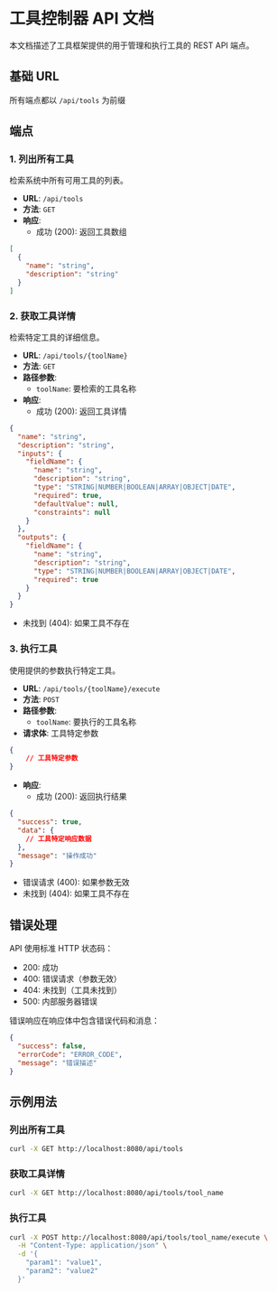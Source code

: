 # 工具控制器 API 文档

本文档描述了工具框架提供的用于管理和执行工具的 REST API 端点。

## 基础 URL
所有端点都以 `/api/tools` 为前缀

## 端点

### 1. 列出所有工具
检索系统中所有可用工具的列表。

- **URL**: `/api/tools`
- **方法**: `GET`
- **响应**: 
  - 成功 (200): 返回工具数组
```json
[
  {
    "name": "string",
    "description": "string"
  }
]
```

### 2. 获取工具详情
检索特定工具的详细信息。

- **URL**: `/api/tools/{toolName}`
- **方法**: `GET`
- **路径参数**:
  - `toolName`: 要检索的工具名称
- **响应**:
  - 成功 (200): 返回工具详情
```json
{
  "name": "string",
  "description": "string",
  "inputs": {
    "fieldName": {
      "name": "string",
      "description": "string",
      "type": "STRING|NUMBER|BOOLEAN|ARRAY|OBJECT|DATE",
      "required": true,
      "defaultValue": null,
      "constraints": null
    }
  },
  "outputs": {
    "fieldName": {
      "name": "string",
      "description": "string",
      "type": "STRING|NUMBER|BOOLEAN|ARRAY|OBJECT|DATE",
      "required": true
    }
  }
}
```
  - 未找到 (404): 如果工具不存在

### 3. 执行工具
使用提供的参数执行特定工具。

- **URL**: `/api/tools/{toolName}/execute`
- **方法**: `POST`
- **路径参数**:
  - `toolName`: 要执行的工具名称
- **请求体**: 工具特定参数
```json
{
    // 工具特定参数
}
```
- **响应**:
  - 成功 (200): 返回执行结果
```json
{
  "success": true,
  "data": {
    // 工具特定响应数据
  },
  "message": "操作成功"
}
```
  - 错误请求 (400): 如果参数无效
  - 未找到 (404): 如果工具不存在

## 错误处理

API 使用标准 HTTP 状态码：
- 200: 成功
- 400: 错误请求（参数无效）
- 404: 未找到（工具未找到）
- 500: 内部服务器错误

错误响应在响应体中包含错误代码和消息：
```json
{
  "success": false,
  "errorCode": "ERROR_CODE",
  "message": "错误描述"
}
```

## 示例用法

### 列出所有工具
```bash
curl -X GET http://localhost:8080/api/tools
```

### 获取工具详情
```bash
curl -X GET http://localhost:8080/api/tools/tool_name
```

### 执行工具
```bash
curl -X POST http://localhost:8080/api/tools/tool_name/execute \
  -H "Content-Type: application/json" \
  -d '{
    "param1": "value1",
    "param2": "value2"
  }'
```